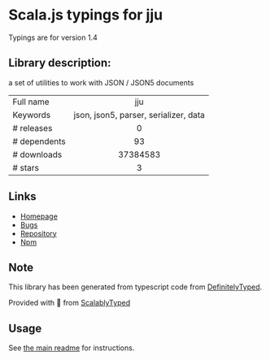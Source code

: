 
# Scala.js typings for jju

Typings are for version 1.4

## Library description:
a set of utilities to work with JSON / JSON5 documents

|                    |                 |
| ------------------ | :-------------: |
| Full name          | jju |
| Keywords           | json, json5, parser, serializer, data |
| # releases         | 0 |
| # dependents       | 93 |
| # downloads        | 37384583 |
| # stars            | 3 |

## Links
- [Homepage](http://rlidwka.github.io/jju/)
- [Bugs](https://github.com/rlidwka/jju/issues)
- [Repository](https://github.com/rlidwka/jju)
- [Npm](https://www.npmjs.com/package/jju)
    


## Note
This library has been generated from typescript code from [DefinitelyTyped](https://definitelytyped.org).

Provided with :purple_heart: from [ScalablyTyped](https://github.com/oyvindberg/ScalablyTyped)

## Usage
See [the main readme](../../readme.md) for instructions.


